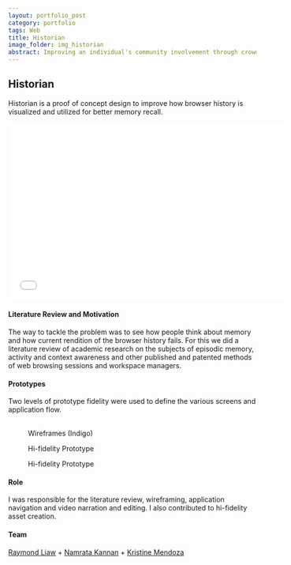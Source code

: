 ```yaml
---
layout: portfolio_post
category: portfolio
tags: Web
title: Historian
image_folder: img_historian
abstract: Improving an individual's community involvement through crowdsourced local community tasks.
---
```

<h2>Historian</h2>

Historian is a proof of concept design to improve how browser history is visualized and utilized for better memory recall.

<p style="text-align:center">
<iframe width="560" height="360" src="//www.youtube.com/embed/ZanAWwaJ3tY" frameborder="0"> </iframe>
</p>

<h4>Literature Review and Motivation</h4>

The way to tackle the problem was to see how people think about memory and how current rendition of the browser history fails. For this we did a literature review of academic research on the subjects of episodic memory, activity and context awareness and other published and patented methods of web browsing sessions and workspace managers.

<h4>Prototypes</h4>

Two levels of prototype fidelity were used to define the various screens and application flow.

<figure class="post-image-thumbnails">
	<img lazysrc="/img/img_historian/wireframes/0.png" class="post-thumbnail img-polaroid">
	<img lazysrc="/img/img_historian/wireframes/1.png" class="post-thumbnail img-polaroid">
	<img lazysrc="/img/img_historian/wireframes/3.png" class="post-thumbnail img-polaroid">
	<figcaption>Wireframes (Indigo)</figcaption>
</figure>

<figure class="post-image">
	<img lazysrc="/img/img_historian/hi-fid/1.png" class="enlarge_img">
	<figcaption>Hi-fidelity Prototype</figcaption>
</figure>

<figure class="post-image">
	<img lazysrc="/img/img_historian/hi-fid/3.png" class="enlarge_img">
	<figcaption>Hi-fidelity Prototype</figcaption>
</figure>

<h4>Role</h4>

I was responsible for the literature review, wireframing, application navigation and video narration and editing. I also contributed to hi-fidelity asset creation.

<h4>Team</h4>

[Raymond Liaw](http://raymondliaw.com) + [Namrata Kannan](http://namratakannan.com/) + [Kristine Mendoza](http://kdmendoza.com/)